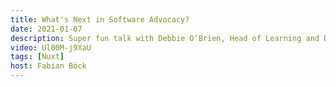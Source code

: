 ```yaml
---
title: What's Next in Software Advocacy?
date: 2021-01-07
description: Super fun talk with Debbie O’Brien, Head of Learning and Developer Advocate at NuxtJS, about the current development in her sector, the Github Star, and her idea of Tech for Good.
video: Ul00M-j9XaU
tags: [Nuxt]
host: Fabian Böck
---
```

